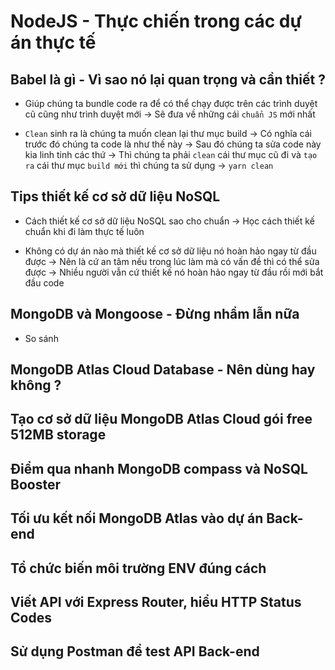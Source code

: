 # NodeJS - Thực chiến trong các dự án thực tế

## Babel là gì - Vì sao nó lại quan trọng và cần thiết ?

- Giúp chúng ta bundle code ra để có thể chạy được trên các trình duyệt cũ cũng như trình duyệt mới -> Sẽ đưa về những cái `chuẩn JS` mới nhất

- `Clean` sinh ra là chúng ta muốn clean lại thư mục build -> Có nghĩa cái trước đó chúng ta code là như thế này -> Sau đó chúng ta sửa code này kia linh tinh các thứ -> Thì chúng ta phải `clean` cái thư mục cũ đi và `tạo ra` cái thư mục `build mới` thì chúng ta sử dụng -> `yarn clean`

## Tips thiết kế cơ sở dữ liệu NoSQL

- Cách thiết kế cơ sở dữ liệu NoSQL sao cho chuẩn -> Học cách thiết kế chuẩn khi đi làm thực tế luôn

- Không có dự án nào mà thiết kế cơ sở dữ liệu nó hoàn hảo ngay từ đầu được -> Nên là cứ an tâm nếu trong lúc làm mà có vấn đề thì có thể sửa được -> Nhiều người vẫn cứ thiết kế nó hoàn hảo ngay từ đầu rồi mới bắt đầu code

## MongoDB và Mongoose - Đừng nhầm lẫn nữa

- So sánh

## MongoDB Atlas Cloud Database - Nên dùng hay không ?

## Tạo cơ sở dữ liệu MongoDB Atlas Cloud gói free 512MB storage

## Điểm qua nhanh MongoDB compass và NoSQL Booster

## Tối ưu kết nối MongoDB Atlas vào dự án Back-end

## Tổ chức biến môi trường ENV đúng cách

## Viết API với Express Router, hiểu HTTP Status Codes

## Sử dụng Postman để test API Back-end
